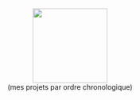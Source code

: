 ### 
<p align="center">
  <img width="150" height="150" src="https://user-images.githubusercontent.com/77757761/159769985-5fb78532-ee85-44a8-8839-cecc68a95bc5.gif"><br>
  (mes projets par ordre chronologique)<br>
</p>

<!--
**LouisePrd/LouisePrd** is a ✨ _special_ ✨ repository because its `README.md` (this file) appears on your GitHub profile.

Here are some ideas to get you started:

- 🔭 I’m currently working on ...
- 🌱 I’m currently learning ...
- 👯 I’m looking to collaborate on ...
- 🤔 I’m looking for help with ...
- 💬 Ask me about ...
- 📫 How to reach me: ...
- 😄 Pronouns: ...
- ⚡ Fun fact: ...
-->
